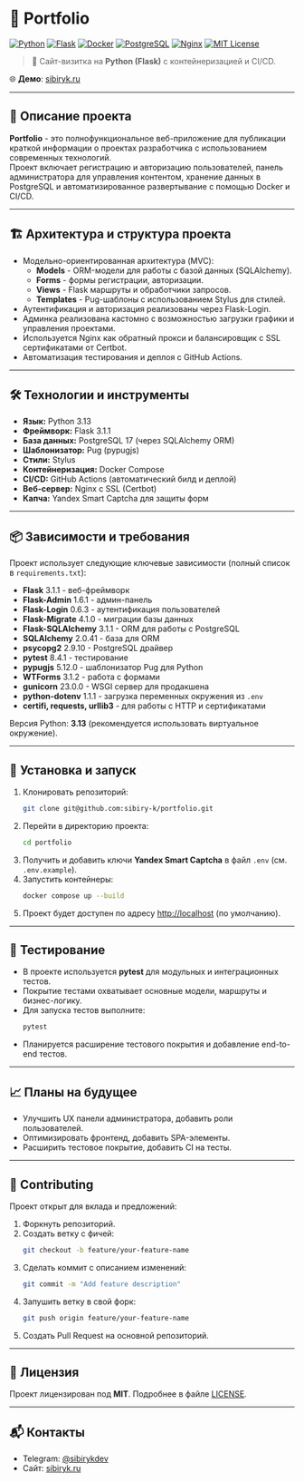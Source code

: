 # 📇 Portfolio

[![Python](https://img.shields.io/badge/Python-3.13-blue?logo=python)](https://www.python.org/) [![Flask](https://img.shields.io/badge/Flask-3.1.1-lightgrey?logo=flask)](https://flask.palletsprojects.com/) [![Docker](https://img.shields.io/badge/Docker-Compose-2496ED?logo=docker)](https://www.docker.com/) [![PostgreSQL](https://img.shields.io/badge/PostgreSQL-17-336791?logo=postgresql)](https://www.postgresql.org/) [![Nginx](https://img.shields.io/badge/Nginx-LB-009639?logo=nginx)](https://nginx.org/) [![MIT License](https://img.shields.io/badge/License-MIT-green.svg)](LICENSE)


> 💼 Сайт-визитка на **Python (Flask)** c контейнеризацией и CI/CD.

🌐 **Демо**: [sibiryk.ru](https://sibiryk.ru)

---

## 📜 Описание проекта

**Portfolio** - это полнофункциональное веб-приложение для публикации краткой информации о проектах разработчика с использованием современных технологий.  
Проект включает регистрацию и авторизацию пользователей, панель администратора для управления контентом, хранение данных в PostgreSQL и автоматизированное развертывание с помощью Docker и CI/CD.

---

## 🏗 Архитектура и структура проекта

- Модельно-ориентированная архитектура (MVC):  
  - **Models** - ORM-модели для работы с базой данных (SQLAlchemy).  
  - **Forms** - формы регистрации, авторизации.
  - **Views** - Flask маршруты и обработчики запросов.  
  - **Templates** - Pug-шаблоны с использованием Stylus для стилей.  
- Аутентификация и авторизация реализованы через Flask-Login.  
- Админка реализована кастомно с возможностью загрузки графики и управления проектами.  
- Используется Nginx как обратный прокси и балансировщик с SSL сертификатами от Certbot.  
- Автоматизация тестирования и деплоя с GitHub Actions.

---

## 🛠 Технологии и инструменты

- **Язык:** Python 3.13  
- **Фреймворк:** Flask 3.1.1  
- **База данных:** PostgreSQL 17 (через SQLAlchemy ORM)  
- **Шаблонизатор:** Pug (pypugjs)  
- **Стили:** Stylus  
- **Контейнеризация:** Docker Compose  
- **CI/CD:** GitHub Actions (автоматический билд и деплой)  
- **Веб-сервер:** Nginx с SSL (Certbot)  
- **Капча:** Yandex Smart Captcha для защиты форм  

---

## 📦 Зависимости и требования

Проект использует следующие ключевые зависимости (полный список в `requirements.txt`):

- **Flask** 3.1.1 - веб-фреймворк  
- **Flask-Admin** 1.6.1 - админ-панель  
- **Flask-Login** 0.6.3 - аутентификация пользователей  
- **Flask-Migrate** 4.1.0 - миграции базы данных  
- **Flask-SQLAlchemy** 3.1.1 - ORM для работы с PostgreSQL  
- **SQLAlchemy** 2.0.41 - база для ORM  
- **psycopg2** 2.9.10 - PostgreSQL драйвер  
- **pytest** 8.4.1 - тестирование  
- **pypugjs** 5.12.0 - шаблонизатор Pug для Python  
- **WTForms** 3.1.2 - работа с формами  
- **gunicorn** 23.0.0 - WSGI сервер для продакшена  
- **python-dotenv** 1.1.1 - загрузка переменных окружения из `.env`  
- **certifi, requests, urllib3** - для работы с HTTP и сертификатами  

Версия Python: **3.13** (рекомендуется использовать виртуальное окружение).

---

## 🚀 Установка и запуск

1. Клонировать репозиторий:  
   ```bash
   git clone git@github.com:sibiry-k/portfolio.git
   ```
2. Перейти в директорию проекта:  
   ```bash
   cd portfolio
   ```
3. Получить и добавить ключи **Yandex Smart Captcha** в файл `.env` (см. `.env.example`).  
4. Запустить контейнеры:  
   ```bash
   docker compose up --build
   ```
5. Проект будет доступен по адресу [http://localhost](http://localhost) (по умолчанию).

---

## 🧪 Тестирование

- В проекте используется **pytest** для модульных и интеграционных тестов.  
- Покрытие тестами охватывает основные модели, маршруты и бизнес-логику.  
- Для запуска тестов выполните:  
  ```bash
  pytest
  ```
- Планируется расширение тестового покрытия и добавление end-to-end тестов.

---

## 📈 Планы на будущее

- Улучшить UX панели администратора, добавить роли пользователей.  
- Оптимизировать фронтенд, добавить SPA-элементы.  
- Расширить тестовое покрытие, добавить CI на тесты.  

---

## 🤝 Contributing

Проект открыт для вклада и предложений:

1. Форкнуть репозиторий.  
2. Создать ветку с фичей:  
   ```bash
   git checkout -b feature/your-feature-name
   ```
3. Сделать коммит с описанием изменений:  
   ```bash
   git commit -m "Add feature description"
   ```
4. Запушить ветку в свой форк:  
   ```bash
   git push origin feature/your-feature-name
   ```
5. Создать Pull Request на основной репозиторий.

---

## 📄 Лицензия

Проект лицензирован под **MIT**. Подробнее в файле [LICENSE](LICENSE).

---

## 📬 Контакты

- Telegram: [@sibirykdev](https://t.me/sibirykdev)  
- Сайт: [sibiryk.ru](https://sibiryk.ru)
```
